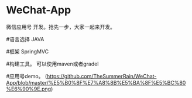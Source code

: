 # WeChat-App
微信应用号 开发。抢先一步，大家一起来开发。

#语言选择
JAVA

#框架
SpringMVC

#构建工具。
可以使用maven或者gradel

#应用号demo。
(https://github.com/TheSummerRain/WeChat-App/blob/master/%E5%B0%8F%E7%A8%8B%E5%BA%8F%E5%BC%80%E6%90%9E.png)
